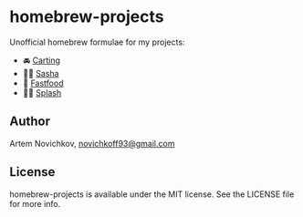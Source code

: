 # homebrew-projects

Unofficial homebrew formulae for my projects:

- 🚘 [Carting](https://github.com/artemnovichkov/Carting)
- 👨‍💼 [Sasha](https://github.com/artemnovichkov/Sasha)
- 🍔 [Fastfood](https://github.com/artemnovichkov/fastfood)
- 🏊🏻 [Splash](https://github.com/artemnovichkov/splash)

## Author

Artem Novichkov, novichkoff93@gmail.com

## License

homebrew-projects is available under the MIT license. See the LICENSE file for more info.
